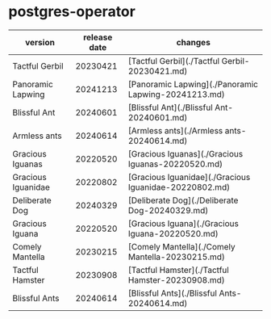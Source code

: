 # postgres-operator

|      version       | release date |                        changes                         |
|--------------------|--------------|--------------------------------------------------------|
| Tactful Gerbil     | 20230421     | [Tactful Gerbil](./Tactful Gerbil-20230421.md)         |
| Panoramic Lapwing  | 20241213     | [Panoramic Lapwing](./Panoramic Lapwing-20241213.md)   |
| Blissful Ant       | 20240601     | [Blissful Ant](./Blissful Ant-20240601.md)             |
| Armless ants       | 20240614     | [Armless ants](./Armless ants-20240614.md)             |
| Gracious Iguanas   | 20220520     | [Gracious Iguanas](./Gracious Iguanas-20220520.md)     |
| Gracious Iguanidae | 20220802     | [Gracious Iguanidae](./Gracious Iguanidae-20220802.md) |
| Deliberate Dog     | 20240329     | [Deliberate Dog](./Deliberate Dog-20240329.md)         |
| Gracious Iguana    | 20220520     | [Gracious Iguana](./Gracious Iguana-20220520.md)       |
| Comely Mantella    | 20230215     | [Comely Mantella](./Comely Mantella-20230215.md)       |
| Tactful Hamster    | 20230908     | [Tactful Hamster](./Tactful Hamster-20230908.md)       |
| Blissful Ants      | 20240614     | [Blissful Ants](./Blissful Ants-20240614.md)           |

